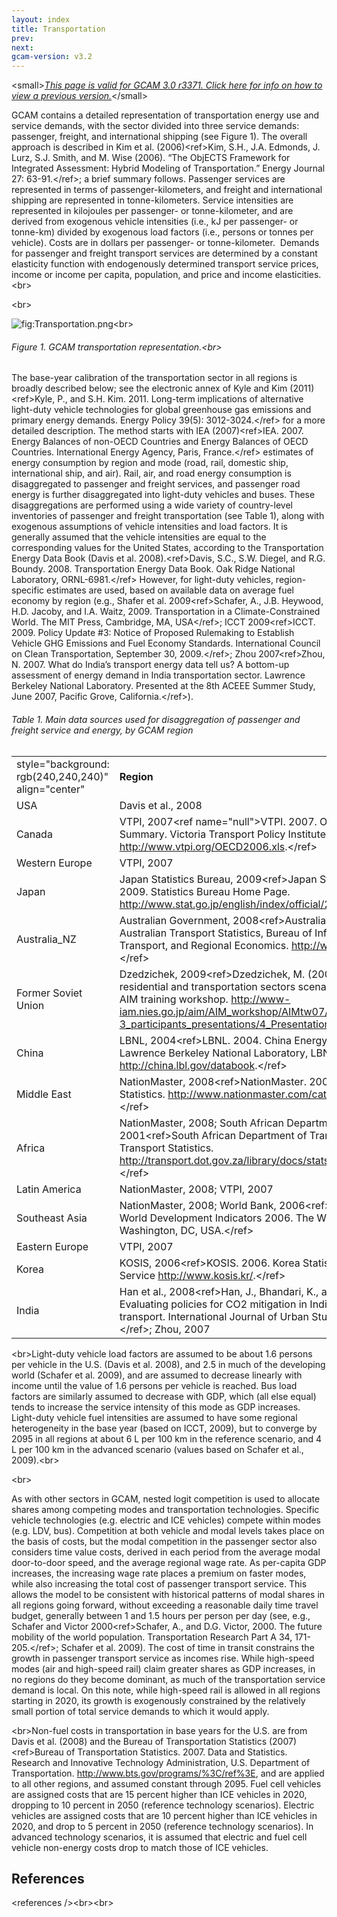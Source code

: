 ```yaml
---
layout: index
title: Transportation
prev: 
next:
gcam-version: v3.2 
---
```


&lt;small&gt;[*This page is valid for GCAM 3.0 r3371. Click here for info on how to view a previous version.*](GCAM_Revision_History "wikilink")&lt;/small&gt;

GCAM contains a detailed representation of transportation energy use and service demands, with the sector divided into three service demands: passenger, freight, and international shipping (see Figure 1). The overall approach is described in Kim et al. (2006)&lt;ref&gt;Kim, S.H., J.A. Edmonds, J. Lurz, S.J. Smith, and M. Wise (2006). “The ObjECTS Framework for Integrated Assessment: Hybrid Modeling of Transportation.” Energy Journal 27: 63-91.&lt;/ref&gt;; a brief summary follows. Passenger services are represented in terms of passenger-kilometers, and freight and international shipping are represented in tonne-kilometers. Service intensities are represented in kilojoules per passenger- or tonne-kilometer, and are derived from exogenous vehicle intensities (i.e., kJ per passenger- or tonne-km) divided by exogenous load factors (i.e., persons or tonnes per vehicle). Costs are in dollars per passenger- or tonne-kilometer.&nbsp; Demands for passenger and freight transport services are determined by a constant elasticity function with endogenously determined transport service prices, income or income per capita, population, and price and income elasticities.&lt;br&gt;

&lt;br&gt;

![](Transportation.png "fig:Transportation.png")&lt;br&gt;

###### Figure 1. GCAM transportation representation.&lt;br&gt;

The base-year calibration of the transportation sector in all regions is broadly described below; see the electronic annex of Kyle and Kim (2011)&lt;ref&gt;Kyle, P., and S.H. Kim. 2011. Long-term implications of alternative light-duty vehicle technologies for global greenhouse gas emissions and primary energy demands. Energy Policy 39(5): 3012-3024.&lt;/ref&gt;&nbsp;for a more detailed description. The method starts with IEA (2007)&lt;ref&gt;IEA. 2007. Energy Balances of non-OECD Countries and Energy Balances of OECD Countries. International Energy Agency, Paris, France.&lt;/ref&gt; estimates of energy consumption by region and mode (road, rail, domestic ship, international ship, and air). Rail, air,&nbsp;and road energy consumption is disaggregated to passenger and freight services, and passenger road energy is further disaggregated into light-duty vehicles and buses. These disaggregations are performed using a wide variety of country-level inventories of passenger and freight transportation (see Table 1), along with exogenous assumptions of vehicle intensities and load factors. It is generally assumed that the vehicle intensities are equal to the corresponding values for the United States, according to the Transportation Energy Data Book (Davis et al. 2008).&lt;ref&gt;Davis, S.C., S.W. Diegel, and R.G. Boundy. 2008. Transportation Energy Data Book. Oak Ridge National Laboratory, ORNL-6981.&lt;/ref&gt; However, for light-duty vehicles, region-specific estimates are used, based on available data on average fuel economy by region (e.g., Shafer et al. 2009&lt;ref&gt;Schafer, A., J.B. Heywood, H.D. Jacoby, and I.A. Waitz, 2009. Transportation in a Climate-Constrained World. The MIT Press, Cambridge, MA, USA&lt;/ref&gt;; ICCT 2009&lt;ref&gt;ICCT. 2009. Policy Update \#3: Notice of Proposed Rulemaking to Establish Vehicle GHG Emissions and Fuel Economy Standards. International Council on Clean Transportation, September 30, 2009.&lt;/ref&gt;; Zhou 2007&lt;ref&gt;Zhou, N. 2007. What do India’s transport energy data tell us? A bottom-up assessment of energy demand in India transportation sector. Lawrence Berkeley National Laboratory. Presented at the 8th ACEEE Summer Study, June 2007, Pacific Grove, California.&lt;/ref&gt;).

###### Table 1. Main data sources used for disaggregation of passenger and freight service and energy, by GCAM region

|                                                                  |                                                                                                                                                                                                                                                                                       |
|------------------------------------------------------------------|---------------------------------------------------------------------------------------------------------------------------------------------------------------------------------------------------------------------------------------------------------------------------------------|
| style="background: rgb(240,240,240)" align="center" | **Region** | style="background: rgb(240,240,240)" align="center" | **Main data sources**                                                                                                                                                                                                           |
| USA                                                              | Davis et al., 2008                                                                                                                                                                                                                                                                    |
| Canada                                                           | VTPI, 2007&lt;ref name="null"&gt;VTPI. 2007. OECD Country Data Summary. Victoria Transport Policy Institute. <http://www.vtpi.org/OECD2006.xls>.&lt;/ref&gt;                                                                                                                          |
| Western Europe                                                   | VTPI, 2007                                                                                                                                                                                                                                                                            |
| Japan                                                            | Japan Statistics Bureau, 2009&lt;ref&gt;Japan Statistics Bureau. 2009. Statistics Bureau Home Page. <http://www.stat.go.jp/english/index/official/209.htm>.&lt;/ref&gt;                                                                                                               |
| Australia\_NZ                                                    | Australian Government, 2008&lt;ref&gt;Australian Government. 2008. Australian Transport Statistics, Bureau of Infrastructure, Transport, and Regional Economics. <http://www.bitre.gov.au/>.&lt;/ref&gt;                                                                              |
| Former Soviet Union                                              | Dzedzichek, 2009&lt;ref&gt;Dzedzichek, M. (2007). Russian residential and transportation sectors scenarios: coming to 2050. AIM training workshop. <http://www-iam.nies.go.jp/aim/AIM_workshop/AIMtw07/Oct26th/5-3_participants_presentations/4_Presentation_Russia.pdf>.&lt;/ref&gt; |
| China                                                            | LBNL, 2004&lt;ref&gt;LBNL. 2004. China Energy Databook v.6.0. Lawrence Berkeley National Laboratory, LBNL-55349. <http://china.lbl.gov/databook>.&lt;/ref&gt;                                                                                                                         |
| Middle East                                                      | NationMaster, 2008&lt;ref&gt;NationMaster. 2008. Transportation Statistics. <http://www.nationmaster.com/cat/tra-transportation>.&lt;/ref&gt;                                                                                                                                         |
| Africa                                                           | NationMaster, 2008; South African Department of Transport, 2001&lt;ref&gt;South African Department of Transport. 2001. Transport Statistics. <http://transport.dot.gov.za/library/docs/stats/2001/statistics.html>.&lt;/ref&gt;                                                       |
| Latin America                                                    | NationMaster, 2008; VTPI, 2007                                                                                                                                                                                                                                                        |
| Southeast Asia                                                   | NationMaster, 2008; World Bank, 2006&lt;ref&gt;World Bank. 2006. World Development Indicators 2006. The World Bank, Washington, DC, USA.&lt;/ref&gt;                                                                                                                                  |
| Eastern Europe                                                   | VTPI, 2007                                                                                                                                                                                                                                                                            |
| Korea                                                            | KOSIS, 2006&lt;ref&gt;KOSIS. 2006. Korea Statistical Information Service <http://www.kosis.kr/>.&lt;/ref&gt;                                                                                                                                                                          |
| India                                                            | Han et al., 2008&lt;ref&gt;Han, J., Bhandari, K., and Y. Hayashi. 2008. Evaluating policies for CO2 mitigation in India’s passenger transport. International Journal of Urban Studies 12(2): 28-39.&lt;/ref&gt;; Zhou, 2007                                                           |

&lt;br&gt;Light-duty vehicle load factors are assumed to be about 1.6 persons per vehicle in the U.S. (Davis et al. 2008), and 2.5 in much of the developing world (Schafer et al. 2009), and are assumed to decrease linearly with income until the value of 1.6 persons per vehicle is reached. Bus load factors are similarly assumed to decrease with GDP, which (all else equal) tends to increase the service intensity of this mode as GDP&nbsp;increases. Light-duty vehicle fuel intensities are assumed to have some regional heterogeneity in the base year (based on ICCT, 2009), but to converge by 2095 in all regions at about 6 L per 100 km in the reference scenario, and 4 L per 100 km in the advanced scenario (values based on Schafer et al., 2009).&lt;br&gt;

&lt;br&gt;

As with other sectors in GCAM, nested logit competition is used to allocate shares among competing modes and transportation technologies. Specific vehicle technologies (e.g. electric and ICE vehicles) compete within modes (e.g. LDV, bus). Competition at both vehicle and modal levels takes place on the basis of costs, but the modal competition in the passenger sector also considers time value costs, derived in each period from the average modal door-to-door speed, and the average regional wage rate. As per-capita GDP increases, the increasing wage rate places a premium on faster modes, while also increasing the total cost of passenger transport service. This allows the model to be consistent with historical patterns of modal shares in all regions going forward, without exceeding a reasonable daily time travel budget, generally between 1 and 1.5 hours per person per day (see, e.g., Schafer and Victor 2000&lt;ref&gt;Schafer, A., and D.G. Victor, 2000. The future mobility of the world population. Transportation Research Part A 34, 171-205.&lt;/ref&gt;; Schafer et al. 2009). The cost of time in transit constrains the growth in passenger transport service as incomes rise. While high-speed modes (air and high-speed rail) claim greater shares as GDP increases, in no regions do they become dominant, as much of the transportation service demand is local. On this note, while high-speed rail is allowed in all regions starting in 2020, its growth is exogenously constrained by the relatively small portion of total service demands to which it would apply.

&lt;br&gt;Non-fuel costs in transportation in base years for the U.S. are from Davis et al. (2008) and the Bureau of Transportation Statistics (2007)&lt;ref&gt;Bureau of Transportation Statistics. 2007. Data and Statistics. Research and Innovative Technology Administration, U.S. Department of Transportation. <http://www.bts.gov/programs/%3C/ref%3E>, and are applied to all other regions, and assumed constant through 2095. Fuel cell vehicles are assigned costs that are 15 percent higher than ICE vehicles in 2020, dropping to 10 percent in 2050 (reference technology scenarios). Electric vehicles are assigned costs that are 10 percent higher than ICE vehicles in 2020, and drop to 5 percent in 2050 (reference technology scenarios). In advanced technology scenarios, it is assumed that electric and fuel cell vehicle non-energy costs drop to match those of ICE vehicles.

References
----------

&lt;references /&gt;&lt;br&gt;&lt;br&gt;
